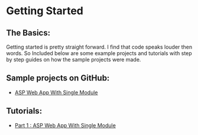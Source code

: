 # Getting Started

## The Basics:

Getting started is pretty straight forward. I find that code speaks louder then words. So Included below are some example projects and tutorials with step by step guides on how the sample projects were made.

## Sample projects on GitHub:

- [ASP Web App With Single Module](https://github.com/treefishuk/nomoni/tree/master/examples/Nomoni.Examples.Basic/) 

## Tutorials:

- [Part 1 : ASP Web App With Single Module](tutorials/part-one-basic-web-app-with-single-module) 



